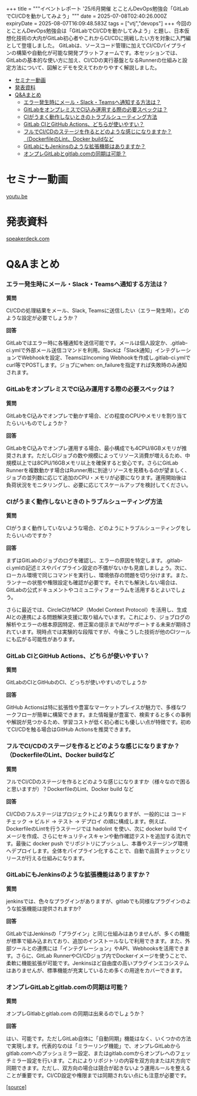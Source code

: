 +++
title = """イベントレポート '25/6月開催 とことんDevOps勉強会「GitLabでCI/CDを動かしてみよう」"""
date = 2025-07-08T02:40:26.000Z
expiryDate = 2025-08-07T16:09:48.583Z
tags = ["vtj","devops"]
+++
今回のとことんDevOps勉強会は「GitLabでCI/CDを動かしてみよう」と題し、日本仮想化技術の大内がGitLab初心者やこれからCI/CDに挑戦したい方を対象に入門編として登壇しました。 GitLabは、ソースコード管理に加えてCI/CDパイプラインの構築や自動化が可能な開発プラットフォームです。本セッションでは、GitLabの基本的な使い方に加え、CI/CDの実行基盤となるRunnerの仕組みと設定方法について、図解とデモを交えてわかりやすく解説しました。

*   [セミナー動画](#セミナー動画)
*   [発表資料](#発表資料)
*   [Q&Aまとめ](#QAまとめ)
    *   [エラー発生時にメール・Slack・Teamsへ通知する方法は？](#エラー発生時にメールSlackTeamsへ通知する方法は)
    *   [GitLabをオンプレミスでCI込み運用する際の必要スペックは？](#GitLabをオンプレミスでCI込み運用する際の必要スペックは)
    *   [CIがうまく動作しないときのトラブルシューティング方法](#CIがうまく動作しないときのトラブルシューティング方法)
    *   [GitLab CIとGitHub Actions、どちらが使いやすい？](#GitLab-CIとGitHub-Actionsどちらが使いやすい)
    *   [フルでCI/CDのステージを作るとどのような感じになりますか？（DockerfileのLint、Docker buildなど](#フルでCICDのステージを作るとどのような感じになりますかDockerfileのLintDocker-buildなど)
    *   [GitLabにもJenkinsのような拡張機能はありますか？](#GitLabにもJenkinsのような拡張機能はありますか)
    *   [オンプレGitLabとgitlab.comの同期は可能？](#オンプレGitLabとgitlabcomの同期は可能)

セミナー動画
======

[youtu.be](https://youtu.be/jaMlfqyalR4)

発表資料
====

[speakerdeck.com](https://speakerdeck.com/devops_vtj/cdwodong-kasitemiyou)

Q&Aまとめ
======

### エラー発生時にメール・Slack・Teamsへ通知する方法は？

**質問**

CI/CDの処理結果をメール、Slack, Teamsに送信したい（エラー発生時）。どのような設定が必要でしょうか？

**回答**

GitLabではエラー時に各種通知を送信可能です。メールは個人設定か、.gitlab-ci.ymlで外部メール送信コマンドを利用。Slackは「Slack通知」インテグレーションでWebhookを設定、TeamsはIncoming Webhookを作成し.gitlab-ci.ymlでcurl等でPOSTします。ジョブにwhen: on\_failureを指定すれば失敗時のみ通知されます。

### GitLabをオンプレミスでCI込み運用する際の必要スペックは？

**質問**

GitLabをCI込みでオンプレで動かす場合、どの程度のCPUやメモリを割り当てたらいいものでしょうか？

**回答**

GitLabをCI込みでオンプレ運用する場合、最小構成でも4CPU/8GBメモリが推奨されます。ただしCIジョブの数や規模によってリソース消費が増えるため、中規模以上では8CPU/16GBメモリ以上を確保すると安心です。さらにGitLab Runnerを複数動かす場合はRunner用に別途リソースを見積もるのが望ましく、ジョブの並列数に応じて追加のCPU・メモリが必要になります。運用開始後は負荷状況をモニタリングし、必要に応じてスケールアップを検討してください。

### CIがうまく動作しないときのトラブルシューティング方法

**質問**

CIがうまく動作していないような場合、どのようにトラブルシューティングをしたらいいのですか？

**回答**

まずはGitLabのジョブのログを確認し、エラーの原因を特定します。.gitlab-ci.ymlの記述ミスやパイプライン設定の不備がないかも見直しましょう。次に、ローカル環境で同じコマンドを実行し、環境依存の問題を切り分けます。また、ランナーの状態や権限設定も確認が必要です。それでも解決しない場合は、GitLabの公式ドキュメントやコミュニティフォーラムを活用するとよいでしょう。

さらに最近では、CircleCIがMCP（Model Context Protocol）を活用し、生成AIとの連携による問題解決支援に取り組んでいます。これにより、ジョブログの解析やエラーの根本原因特定、修正案の提示までAIがサポートする未来が期待されています。現時点では実験的な段階ですが、今後こうした技術が他のCIツールにも広がる可能性があります。

### GitLab CIとGitHub Actions、どちらが使いやすい？

**質問**

GitLabのCIとGitHubのCI、どっちが使いやすいのでしょうか

**回答**

GitHub Actionsは特に拡張性や豊富なマーケットプレイスが魅力で、多様なワークフローが簡単に構築できます。また情報量が豊富で、検索すると多くの事例や解説が見つかるため、学習コストが低く初心者にも優しい点が特徴です。初めてCI/CDを触る場合はGitHub Actionsを推奨できます。

### フルでCI/CDのステージを作るとどのような感じになりますか？（DockerfileのLint、Docker buildなど

**質問**

フルでCI/CDのステージを作るとどのような感じになりますか（様々なので困ると思いますが）？DockerfileのLint、Docker build など

**回答**

CI/CDのフルステージはプロジェクトにより異なりますが、一般的には コードチェック → ビルド → テスト → デプロイ の順に構成します。例えば、DockerfileのLintを行うステージでは hadolint を使い、次に docker build でイメージを作成、さらにセキュリティスキャンや動作確認テストを追加する流れです。最後に docker push でリポジトリにプッシュし、本番やステージング環境へデプロイします。全体をパイプライン化することで、自動で品質チェックとリリースが行える仕組みになります。

### GitLabにもJenkinsのような拡張機能はありますか？

**質問**

jenkinsでは、色々なプラグインがありますが、gitlabでも同様なプラグインのような拡張機能は提供されますか?

**回答**

GitLabではJenkinsの「プラグイン」と同じ仕組みはありませんが、多くの機能が標準で組み込まれており、追加のインストールなしで利用できます。また、外部ツールとの連携には「インテグレーション」やAPI、Webhooksを活用できます。さらに、GitLab RunnerやCI/CDジョブ内でDockerイメージを使うことで、柔軟に機能拡張が可能です。Jenkinsほど自由度の高いプラグインエコシステムはありませんが、標準機能が充実しているため多くの用途をカバーできます。

### オンプレGitLabとgitlab.comの同期は可能？

**質問**

オンプレGitlabとgitlab.com の同期は出来るのでしょうか？

**回答**

はい、可能です。ただしGitLab自体に「自動同期」機能はなく、いくつかの方法で実現します。代表的なのは「ミラーリング機能」で、オンプレGitLabからgitlab.comへのプッシュミラー設定、またはgitlab.comからオンプレへのフェッチミラー設定を行います。これによりリポジトリの内容を双方向または片方向で同期できます。ただし、双方向の場合は競合が起きないよう運用ルールを整えることが重要です。CI/CD設定や権限までは同期されない点にも注意が必要です。

[[source]](https://devops-blog.virtualtech.jp/entry/20250708/1751942426)
